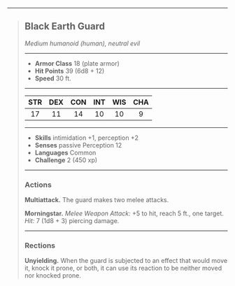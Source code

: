 ***
> ## Black Earth Guard
> *Medium humanoid (human), neutral evil*
> 
> ***
> 
> - **Armor Class** 18 (plate armor)
> - **Hit Points** 39 (6d8 + 12)
> - **Speed** 30 ft.
> 
> ***
> 
> |STR|DEX|CON|INT|WIS|CHA|
> |:---:|:---:|:---:|:---:|:---:|:---:|
> |17|11|14|10|10|9|
> 
> ***
> 
> - **Skills** intimidation +1, perception +2
> - **Senses** passive Perception 12
> - **Languages** Common
> - **Challenge** 2 (450 xp)
> 
> ***
> 
> ### Actions
> **Multiattack.** The guard makes two melee attacks.
> 
> **Morningstar.** *Melee Weapon Attack:* +5 to hit, reach 5 ft., one target. *Hit:* 7 (1d8 + 3) piercing damage.
> 
> ***
> 
> ### Rections
> **Unyielding.** When the guard is subjected to an effect that would move it, knock it prone, or both, it can use its reaction to be neither moved nor knocked prone.